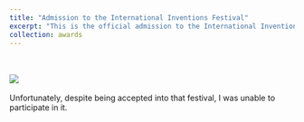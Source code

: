 ```yaml
---
title: "Admission to the International Inventions Festival"
excerpt: "This is the official admission to the International Inventions Festival in Geneva, Switzerland, 2014<br/><br/><img src='/images/patent_2_500x719.jpg'>"
collection: awards
---
```

<br/><br/><img src='/images/patent_2.jpg'><br/><br/>
Unfortunately, despite being accepted into that festival, I was unable to participate in it.
